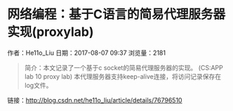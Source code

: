 # 网络编程：基于C语言的简易代理服务器实现(proxylab)
作者：He11o_Liu
日期：2017-08-07 09:37
浏览量：2181
> 简介：本文记录了一个基于c socket的简易代理服务器的实现。
(CS:APP lab 10 proxy lab)
本代理服务器支持keep-alive连接，将访问记录保存在log文件。

 链接：http://blog.csdn.net/he11o_liu/article/details/76796510
